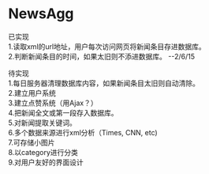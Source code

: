 ﻿# NewsAgg
已实现  
1.读取xml的url地址，用户每次访问网页将新闻条目存进数据库。  
2.判断新闻条目的时间，如果太旧则不添进数据库。    --2/6/15  

待实现  
1.每日服务器清理数据库内容，如果新闻条目太旧则自动清除。  
2.建立用户系统  
3.建立点赞系统（用Ajax？）  
4.把新闻全文或第一段存入数据库。  
5.对新闻提取关键词。  
6.多个数据来源进行xml分析（Times, CNN, etc)  
7.可存储小图片  
8.以category进行分类  
9.对用户友好的界面设计  
